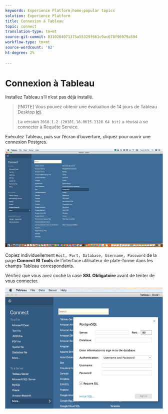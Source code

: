 ```yaml
---
keywords: Experience Platform;home;popular topics
solution: Experience Platform
title: Connexion à Tableau
topic: connect
translation-type: tm+mt
source-git-commit: 8310204071375a55329f661c9ac678f96979a594
workflow-type: tm+mt
source-wordcount: '82'
ht-degree: 2%

---
```



# Connexion à Tableau

Installez Tableau s’il n’est pas déjà installé.

>[!NOTE] Vous pouvez obtenir une évaluation de 14 jours de Tableau Desktop [ici](https://www.tableau.com/products/desktop/download).
>    
> La version `2018.1.2 (20181.18.0615.1128 64 bit)` a réussi à se connecter à Requête Service.

Exécutez Tableau, puis sur l’écran d’ouverture, cliquez pour ouvrir une connexion Postgres.

![Image](../images/clients/tableau/open-connection.png)

Copiez individuellement `Host, Port, Database, Username, Password` de la page **Connect BI Tools** de l’interface utilisateur de plate-forme dans les champs Tableau correspondants.

Vérifiez que vous avez coché la case **SSL Obligatoire** avant de tenter de vous connecter.

![Image](../images/clients/tableau/ssl-required.png)